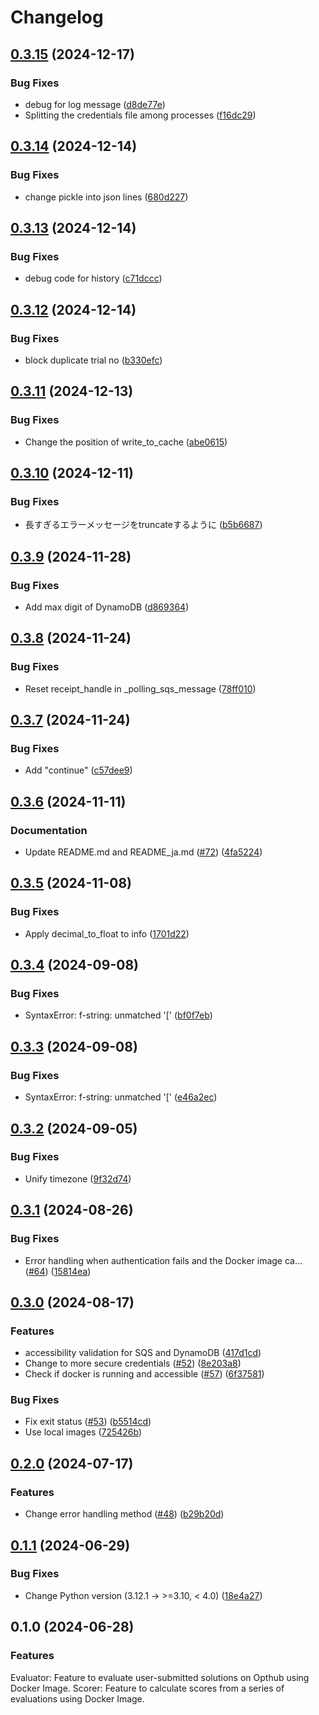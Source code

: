 # Changelog

## [0.3.15](https://github.com/opthub-org/opthub-runner-admin/compare/v0.3.14...v0.3.15) (2024-12-17)


### Bug Fixes

* debug for log message ([d8de77e](https://github.com/opthub-org/opthub-runner-admin/commit/d8de77e6c4a5c5fa434970547bff954a379fa2ab))
* Splitting the credentials file among processes ([f16dc29](https://github.com/opthub-org/opthub-runner-admin/commit/f16dc293e1c8033eb085d8c82a9a72a958e19de3))

## [0.3.14](https://github.com/opthub-org/opthub-runner-admin/compare/v0.3.13...v0.3.14) (2024-12-14)


### Bug Fixes

* change pickle into json lines ([680d227](https://github.com/opthub-org/opthub-runner-admin/commit/680d22758e9335bed97acbdd297d273f49c4b14f))

## [0.3.13](https://github.com/opthub-org/opthub-runner-admin/compare/v0.3.12...v0.3.13) (2024-12-14)


### Bug Fixes

* debug code for history ([c71dccc](https://github.com/opthub-org/opthub-runner-admin/commit/c71dccc79afb64d696b5d7e456d662565104400c))

## [0.3.12](https://github.com/opthub-org/opthub-runner-admin/compare/v0.3.11...v0.3.12) (2024-12-14)


### Bug Fixes

* block duplicate trial no ([b330efc](https://github.com/opthub-org/opthub-runner-admin/commit/b330efc8fd724b838fd20e56d273d225223675ee))

## [0.3.11](https://github.com/opthub-org/opthub-runner-admin/compare/v0.3.10...v0.3.11) (2024-12-13)


### Bug Fixes

* Change the position of write_to_cache ([abe0615](https://github.com/opthub-org/opthub-runner-admin/commit/abe06152a0528324097289acd85b3298a55258e6))

## [0.3.10](https://github.com/opthub-org/opthub-runner-admin/compare/v0.3.9...v0.3.10) (2024-12-11)


### Bug Fixes

* 長すぎるエラーメッセージをtruncateするように ([b5b6687](https://github.com/opthub-org/opthub-runner-admin/commit/b5b6687b6ae00fa7e74844de4c6d6e3c21b02347))

## [0.3.9](https://github.com/opthub-org/opthub-runner-admin/compare/v0.3.8...v0.3.9) (2024-11-28)


### Bug Fixes

* Add max digit of DynamoDB ([d869364](https://github.com/opthub-org/opthub-runner-admin/commit/d86936418e2e01fff957c05a996cf86db068b26b))

## [0.3.8](https://github.com/opthub-org/opthub-runner-admin/compare/v0.3.7...v0.3.8) (2024-11-24)


### Bug Fixes

* Reset receipt_handle in _polling_sqs_message ([78ff010](https://github.com/opthub-org/opthub-runner-admin/commit/78ff0109a31c5e1656b5a19c6cf8977f8aa05162))

## [0.3.7](https://github.com/opthub-org/opthub-runner-admin/compare/v0.3.6...v0.3.7) (2024-11-24)


### Bug Fixes

* Add "continue" ([c57dee9](https://github.com/opthub-org/opthub-runner-admin/commit/c57dee940d99f504dbbd44b73cd9175c0e8605bb))

## [0.3.6](https://github.com/opthub-org/opthub-runner-admin/compare/v0.3.5...v0.3.6) (2024-11-11)


### Documentation

* Update README.md and README_ja.md ([#72](https://github.com/opthub-org/opthub-runner-admin/issues/72)) ([4fa5224](https://github.com/opthub-org/opthub-runner-admin/commit/4fa5224daaafad116a89ba16536dbc76307e0846))

## [0.3.5](https://github.com/opthub-org/opthub-runner-admin/compare/v0.3.4...v0.3.5) (2024-11-08)


### Bug Fixes

* Apply decimal_to_float to info ([1701d22](https://github.com/opthub-org/opthub-runner-admin/commit/1701d22bdc714e46821479153fc9ff8171a06a56))

## [0.3.4](https://github.com/opthub-org/opthub-runner-admin/compare/v0.3.3...v0.3.4) (2024-09-08)


### Bug Fixes

* SyntaxError: f-string: unmatched '[' ([bf0f7eb](https://github.com/opthub-org/opthub-runner-admin/commit/bf0f7eb27ddf0d0ef3df4f4c4d8d43e3586c23db))

## [0.3.3](https://github.com/opthub-org/opthub-runner-admin/compare/v0.3.2...v0.3.3) (2024-09-08)


### Bug Fixes

* SyntaxError: f-string: unmatched '[' ([e46a2ec](https://github.com/opthub-org/opthub-runner-admin/commit/e46a2ec1d8003bd3a2bed34410b54db42bd3dfbe))

## [0.3.2](https://github.com/opthub-org/opthub-runner-admin/compare/v0.3.1...v0.3.2) (2024-09-05)


### Bug Fixes

* Unify timezone ([9f32d74](https://github.com/opthub-org/opthub-runner-admin/commit/9f32d7484c6c00596c463745b2963dd6b4650bd1))

## [0.3.1](https://github.com/opthub-org/opthub-runner-admin/compare/v0.3.0...v0.3.1) (2024-08-26)


### Bug Fixes

* Error handling when authentication fails and the Docker image ca… ([#64](https://github.com/opthub-org/opthub-runner-admin/issues/64)) ([15814ea](https://github.com/opthub-org/opthub-runner-admin/commit/15814ea47f19867c93cf39ad033917958af57804))

## [0.3.0](https://github.com/opthub-org/opthub-runner-admin/compare/v0.2.0...v0.3.0) (2024-08-17)


### Features

* accessibility validation for SQS and DynamoDB ([417d1cd](https://github.com/opthub-org/opthub-runner-admin/commit/417d1cdf14745ef61921d4f1c04f6240127d147f))
* Change to more secure credentials ([#52](https://github.com/opthub-org/opthub-runner-admin/issues/52)) ([8e203a8](https://github.com/opthub-org/opthub-runner-admin/commit/8e203a830e9b5d45c781f500d2c4dd8a0fc8a1fb))
* Check if docker is running and accessible ([#57](https://github.com/opthub-org/opthub-runner-admin/issues/57)) ([6f37581](https://github.com/opthub-org/opthub-runner-admin/commit/6f37581018f8b82b37551cbce657eec731095f14))


### Bug Fixes

* Fix exit status ([#53](https://github.com/opthub-org/opthub-runner-admin/issues/53)) ([b5514cd](https://github.com/opthub-org/opthub-runner-admin/commit/b5514cdc614623dcb4c80e6417b9104d1bcf1710))
* Use local images ([725426b](https://github.com/opthub-org/opthub-runner-admin/commit/725426b125657c5fbcf867953ead2027a6a99773))

## [0.2.0](https://github.com/opthub-org/opthub-runner-admin/compare/v0.1.1...v0.2.0) (2024-07-17)


### Features

* Change error handling method ([#48](https://github.com/opthub-org/opthub-runner-admin/issues/48)) ([b29b20d](https://github.com/opthub-org/opthub-runner-admin/commit/b29b20de6359f72c5a29b8e3e3386610b24c4a8d))

## [0.1.1](https://github.com/opthub-org/opthub-runner-admin/compare/v0.1.0...v0.1.1) (2024-06-29)


### Bug Fixes

* Change Python version (3.12.1 -&gt; >=3.10, &lt; 4.0) ([18e4a27](https://github.com/opthub-org/opthub-runner-admin/commit/18e4a27a6b3df21be965f833816fb7616629b1cf))

## 0.1.0 (2024-06-28)


### Features

Evaluator: Feature to evaluate user-submitted solutions on Opthub using Docker Image.
Scorer: Feature to calculate scores from a series of evaluations using Docker Image.
